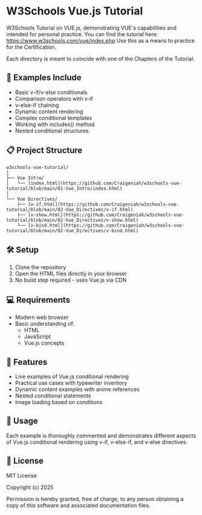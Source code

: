 # W3Schools Vue.js Tutorial

W3Schools Tutorial on VUE.js, demonstrating VUE's capabilities and intended for personal practice.
You can find the tutorial here: https://www.w3schools.com/vue/index.php
Use this as a means to practice for the Certification.

Each directory is meant to coincide with one of the Chapters of the Tutorial.

## 🚀 Examples Include

- Basic v-if/v-else conditionals
- Comparison operators with v-if
- v-else-if chaining
- Dynamic content rendering
- Complex conditional templates
- Working with includes() method
- Nested conditional structures

## 📋 Project Structure

```
w3schools-vue-tutorial/
│
├── Vue Intro/
│   └── [index.html](https://github.com/Craigeniah/w3schools-vue-tutorial/blob/main/01-Vue_Intro/index.html)
│
└── Vue Directives/
    ├── [v-if.html](https://github.com/Craigeniah/w3schools-vue-tutorial/blob/main/02-Vue_Directives/v-if.html)
    ├── [v-show.html](https://github.com/Craigeniah/w3schools-vue-tutorial/blob/main/02-Vue_Directives/v-show.html)
    └── [v-bind.html](https://github.com/Craigeniah/w3schools-vue-tutorial/blob/main/02-Vue_Directives/v-bind.html)
```

## 🛠️ Setup

1. Clone the repository
2. Open the HTML files directly in your browser
3. No build step required - uses Vue.js via CDN

## 💻 Requirements

- Modern web browser
- Basic understanding of:
  - HTML
  - JavaScript
  - Vue.js concepts

## 🌟 Features

- Live examples of Vue.js conditional rendering
- Practical use cases with typewriter inventory
- Dynamic content examples with anime references
- Nested conditional statements
- Image loading based on conditions

## 📝 Usage

Each example is thoroughly commented and demonstrates different aspects of Vue.js conditional rendering using v-if, v-else-if, and v-else directives.

## 📜 License

MIT License

Copyright (c) 2025

Permission is hereby granted, free of charge, to any person obtaining a copy of this software and associated documentation files.
